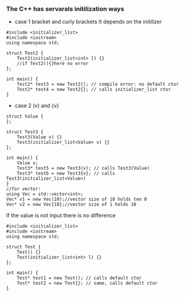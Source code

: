 ### The C++ has servarals initilization ways
- case 1 bracket and curly brackets
It depends on the initilizer
```
#include <initializer_list>
#include <iostream>
using namespace std;

struct Test2 {
    Test2(initializer_list<int> l) {}
	//if Test2(){}here no error
};

int main() {
    Test2* test3 = new Test2(); // compile error: no default ctor
    Test2* test4 = new Test2{}; // calls initializer_list ctor
}

```

- case 2 (v) and {v}
```
struct Value {
};

struct Test3 {
    Test3(Value v) {}
    Test3(initializer_list<Value> v) {}
};

int main() {
    Value v;
    Test3* test5 = new Test3(v); // calls Test3(Value)
    Test3* test6 = new Test3{v}; // calls Test3(initializer_list<Value>)
}
//for vector:
using Vec = std::vector<int>;
Vec* v1 = new Vec(10);//vector size of 10 holds ten 0
Vec* v2 = new Vec{10};//vector size of 1 holds 10

```
If the value is not input there is no difference
```
#include <initializer_list>
#include <iostream>
using namespace std;

struct Test {
    Test() {}
    Test(initializer_list<int> l) {}
};

int main() {
    Test* test1 = new Test(); // calls default ctor
    Test* test2 = new Test{}; // same, calls default ctor
}
```
